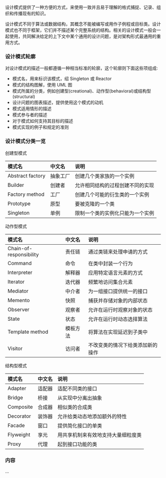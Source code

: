 
设计模式提供了一种方便的方式，来使用一致并且易于理解的格式捕捉、记录、组织和传播现有的知识。

设计模式不同于算法或数据结构，其概念不能被编写或用作子例程或目标类。设计模式也不同于框架，它们并不描述某个完整系统的结构。相关的设计模式一般会一起使用，共同解决给定的上下文中某个通用的设计问题，是对架构形式最通用的重用方式。

### 设计模式轮廓

对设计模式的描述一般都遵循一种相当标准的轮廓，这个轮廓则下面这些项组成:
* 模式名，用来标识该模式，绍 Singleton 或 Reactor
* 模式的结构图解，使用 UML 图
* 模式所属的分类，例如创建型(creational)、动作型(behavioral)或结构型(structural)
* 设计问题的图表描述，提供使用这个模式的动机
* 模式适用情形的描述
* 模式参与者的描述
* 对于模式如何支持其目标的描述
* 模式实现的例子和规定的准则

### 设计模式分类一览

创建型模式

| 模式名            |  中文名   | 说明  |
|:-----------------|:----------|:------|
| Abstract factory | 抽象工厂   | 创建几个类家族的一个实例 |
| Builder          | 创建者     | 允许相同结构的过程创建不同的实现 |
| Factory method   | 工厂       | 创建几个可能的衍生类的一个实例 |
| Prototype        | 原型       | 要被克隆的一个类 |
| Singleton        | 单例       | 限制一个类的实例化只能为一个实例 |

动作型模式

| 模式名            |  中文名   | 说明  |
|:-----------------|:----------|:------|
| Chain-of-responsibility | 责任链 | 通过类链来处理申请的方式 |
| Command          | 命令      | 在类中封装一个行为 |
| Interpreter      | 解释器    | 应用特定语言元素的方式 |
| Iterator         | 迭代器    | 频繁地访问集合元素 |
| Mediator         | 中介者    | 为一组接口提供统一的接口 |
| Memento          | 快照      | 捕获并存储对象的内部状态 |
| Observer         | 观察者    | 允许在运行时观察对象的状态 |
| State            | 状态      | 允许在运行时动态选择算法 |
| Template method  | 模板方法  | 将算法在实现延迟到子类中 |
| Visitor          | 访问者    | 不改变类的情况下给类添加新的操作 |

结构型模式

| 模式名            |  中文名   | 说明  |
|:-----------------|:----------|:------|
| Adapter          | 适配器    | 适配不同类的接口 |
| Bridge           | 桥接      | 从实现中分离出抽象 |
| Composite        | 合成器    | 相似类的合成类 |
| Decorator        | 装饰器    | 允许给类动态地添加额外的特性 |
| Facade           | 窗口      | 提供简化接口的单类 |
| Flyweight        | 享元      | 用共享机制来有效地支持大量细粒度类 |
| Proxy            | 代理      | 起到接口功能的类 |

### 内容

...
